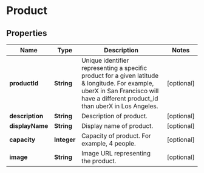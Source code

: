 
# Product

## Properties
Name | Type | Description | Notes
------------ | ------------- | ------------- | -------------
**productId** | **String** | Unique identifier representing a specific product for a given latitude &amp; longitude. For example, uberX in San Francisco will have a different product_id than uberX in Los Angeles. |  [optional]
**description** | **String** | Description of product. |  [optional]
**displayName** | **String** | Display name of product. |  [optional]
**capacity** | **Integer** | Capacity of product. For example, 4 people. |  [optional]
**image** | **String** | Image URL representing the product. |  [optional]



